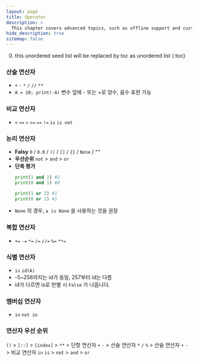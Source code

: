 ```yaml
---
layout: page
title: Operator
description: >
  This chapter covers advanced topics, such as offline support and custom JS builds. Codings skills are recommended.
hide_description: true
sitemap: false
---
```

0. this unordered seed list will be replaced by toc as unordered list
{:toc}

### 산술 연산자
- `+` `-` `*` `/` `//` `**`
- `A = 10; print(-A)` 변수 앞에 - 또는 +로 양수, 음수 표현 가능

### 비교 연산자
- `<` `<=` `>` `>=` `==` `!=` `is` `is not`

### 논리 연산자
- **Falsy** `0` / `0.0` / `()` / `[]` / `{}` / `None` / `“”`
- **우선순위** `not` > `and` > `or`
- **단축 평가**
    ```python
    print(1 and 2) #2
    print(0 and 1) #0
    
    print(1 or 2) #1
    print(0 or 1) #1
    ```
- `None` 의 경우, `a is None` 을 사용하는 것을 권장

### 복합 연산자
- `+=` `-=` `*=` `/=` `//=` `%=` `**=`

### 식별 연산자
- `is` `id(A)`
- -5~256까지는 id가 동일, 257부터 id는 다름
- id가 다르면 is로 판별 시 `False` 가 나옵니다.

### 멤버십 연산자
- `in` `not in`

### 연산자 우선 순위
`()` > `[::]` > `[index]` > `**` > 단항 연산자 `+` `-` > 산술 연산자 `*` `/` `%` > 산술 연산자 `+` `-` > 비교 연산자 `in` `is` > `not` > `and` > `or`

